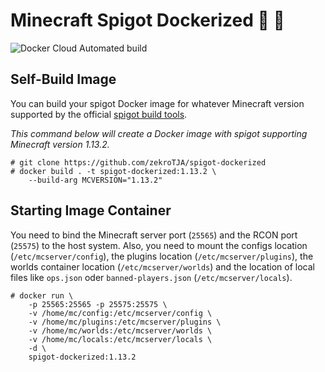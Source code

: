 # Minecraft Spigot Dockerized  🐳 💎

![Docker Cloud Automated build](https://img.shields.io/docker/cloud/automated/zekro/spigot-dockerized.svg?color=cyan&logo=docker&logoColor=cyan&style=for-the-badge)

## Self-Build Image

You can build your spigot Docker image for whatever Minecraft version supported by the official [spigot build tools](https://www.spigotmc.org/wiki/buildtools/#versions).

*This command below will create a Docker image with spigot supporting Minecraft version 1.13.2.*
```
# git clone https://github.com/zekroTJA/spigot-dockerized
# docker build . -t spigot-dockerized:1.13.2 \
    --build-arg MCVERSION="1.13.2"
```

## Starting Image Container

You need to bind the Minecraft server port (`25565`) and the RCON port (`25575`) to the host system. Also, you need to mount the configs location (`/etc/mcserver/config`), the plugins location (`/etc/mcserver/plugins`), the worlds container location (`/etc/mcserver/worlds`) and the location of local files like `ops.json` oder `banned-players.json` (`/etc/mcserver/locals`).

```
# docker run \
    -p 25565:25565 -p 25575:25575 \
    -v /home/mc/config:/etc/mcserver/config \
    -v /home/mc/plugins:/etc/mcserver/plugins \
    -v /home/mc/worlds:/etc/mcserver/worlds \
    -v /home/mc/locals:/etc/mcserver/locals \
    -d \
    spigot-dockerized:1.13.2
```
